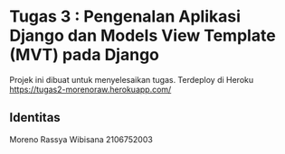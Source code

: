 # Tugas 3 : Pengenalan Aplikasi Django dan Models View Template (MVT) pada Django

Projek ini dibuat untuk menyelesaikan tugas.
Terdeploy di Heroku https://tugas2-morenoraw.herokuapp.com/


## Identitas

Moreno Rassya Wibisana
2106752003